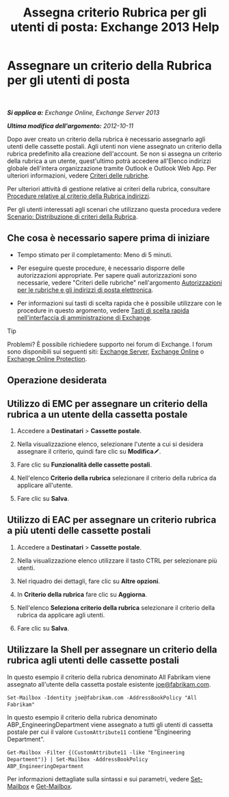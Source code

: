 ﻿---
title: 'Assegna criterio Rubrica per gli utenti di posta: Exchange 2013 Help'
TOCTitle: Assegnare un criterio della Rubrica per gli utenti di posta
ms:assetid: bdfe6575-24c0-47d0-9cfb-ece910db248b
ms:mtpsurl: https://technet.microsoft.com/it-it/library/Hh529942(v=EXCHG.150)
ms:contentKeyID: 50481547
ms.date: 05/22/2018
mtps_version: v=EXCHG.150
ms.translationtype: MT
---

# Assegnare un criterio della Rubrica per gli utenti di posta

 

_**Si applica a:** Exchange Online, Exchange Server 2013_

_**Ultima modifica dell'argomento:** 2012-10-11_

Dopo aver creato un criterio della rubrica è necessario assegnarlo agli utenti delle cassette postali. Agli utenti non viene assegnato un criterio della rubrica predefinito alla creazione dell'account. Se non si assegna un criterio della rubrica a un utente, quest'ultimo potrà accedere all'Elenco indirizzi globale dell'intera organizzazione tramite Outlook e Outlook Web App. Per ulteriori informazioni, vedere [Criteri delle rubriche](address-book-policies-exchange-2013-help.md).

Per ulteriori attività di gestione relative ai criteri della rubrica, consultare [Procedure relative al criterio della Rubrica indirizzi](address-book-policy-procedures-exchange-2013-help.md).

Per gli utenti interessati agli scenari che utilizzano questa procedura vedere [Scenario: Distribuzione di criteri della Rubrica](scenario-deploying-address-book-policies-exchange-2013-help.md).

## Che cosa è necessario sapere prima di iniziare

  - Tempo stimato per il completamento: Meno di 5 minuti.

  - Per eseguire queste procedure, è necessario disporre delle autorizzazioni appropriate. Per sapere quali autorizzazioni sono necessarie, vedere "Criteri delle rubriche" nell'argomento [Autorizzazioni per le rubriche e gli indirizzi di posta elettronica](email-address-and-address-book-permissions-exchange-2013-help.md).

  - Per informazioni sui tasti di scelta rapida che è possibile utilizzare con le procedure in questo argomento, vedere [Tasti di scelta rapida nell'interfaccia di amministrazione di Exchange](keyboard-shortcuts-in-the-exchange-admin-center-exchange-online-protection-help.md).


> [!TIP]
> Problemi? È possibile richiedere supporto nei forum di Exchange. I forum sono disponibili sui seguenti siti: <A href="https://go.microsoft.com/fwlink/p/?linkid=60612">Exchange Server</A>, <A href="https://go.microsoft.com/fwlink/p/?linkid=267542">Exchange Online</A> o <A href="https://go.microsoft.com/fwlink/p/?linkid=285351">Exchange Online Protection</A>.



## Operazione desiderata

## Utilizzo di EMC per assegnare un criterio della rubrica a un utente della cassetta postale

1.  Accedere a **Destinatari** \> **Cassette postale**.

2.  Nella visualizzazione elenco, selezionare l'utente a cui si desidera assegnare il criterio, quindi fare clic su **Modifica**![Icona Modifica](images/JJ218640.6f53ccb2-1f13-4c02-bea0-30690e6ea71d(EXCHG.150).gif "Icona Modifica").

3.  Fare clic su **Funzionalità delle cassette postali**.

4.  Nell'elenco **Criterio della rubrica** selezionare il criterio della rubrica da applicare all'utente.

5.  Fare clic su **Salva**.

## Utilizzo di EAC per assegnare un criterio rubrica a più utenti delle cassette postali

1.  Accedere a **Destinatari** \> **Cassette postale**.

2.  Nella visualizzazione elenco utilizzare il tasto CTRL per selezionare più utenti.

3.  Nel riquadro dei dettagli, fare clic su **Altre opzioni**.

4.  In **Criterio della rubrica** fare clic su **Aggiorna**.

5.  Nell'elenco **Seleziona criterio della rubrica** selezionare il criterio della rubrica da applicare agli utenti.

6.  Fare clic su **Salva**.

## Utilizzare la Shell per assegnare un criterio della rubrica agli utenti delle cassette postali

In questo esempio il criterio della rubrica denominato All Fabrikam viene assegnato all'utente della cassetta postale esistente joe@fabrikam.com.

    Set-Mailbox -Identity joe@fabrikam.com -AddressBookPolicy "All Fabrikam"

In questo esempio il criterio della rubrica denominato ABP\_EngineeringDepartment viene assegnato a tutti gli utenti di cassetta postale per cui il valore `CustomAttribute11` contiene "Engineering Department".

    Get-Mailbox -Filter {(CustomAttribute11 -like "Engineering Department")} | Set-Mailbox -AddressBookPolicy ABP_EngineeringDepartment

Per informazioni dettagliate sulla sintassi e sui parametri, vedere [Set-Mailbox](https://technet.microsoft.com/it-it/library/bb123981\(v=exchg.150\)) e [Get-Mailbox](https://technet.microsoft.com/it-it/library/bb123685\(v=exchg.150\)).

